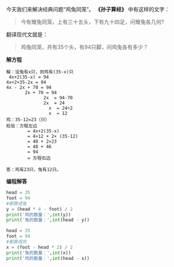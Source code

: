 今天我们来解决经典问题“鸡兔同笼”。
**《孙子算经》** 中有这样的文字：

> 今有雉兔同笼，上有三十五头，下有九十四足，问雉兔各几何?

翻译现代文就是：

> 鸡兔同笼，共有35个头，有94只脚，问鸡兔各有多少？

**解方程**

```
解：设兔有x只，则鸡有(35-x)只
 4x+2(35-x) = 94
4x+2×35-2x = 94
4x - 2x + 70 = 94
       2x + 70 = 94
              2x  = 94-70
              2x  = 24
                x  = 24÷2
                x  = 12
鸡：35-12=23（只）
检验：方程左边
        = 4x+2(35-x)
        = 4×12 + 2× (35-12)
        = 48 + 2×23
        = 48 + 46
        = 94
        = 方程右边

答：鸡有23只，兔有12只。
```

**编程解答**

```python
head = 35
foot = 94
#都算成兔
y = (head * 4 - foot) / 2
print('鸡的数量：',int(y))
print('兔的数量：',int(head - y))
```

```python
head = 35
foot = 94
#都算成鸡
x = (foot - head * 2) / 2
print('兔的数量：',int(x))
print('鸡的数量：',int(head - x))
```

